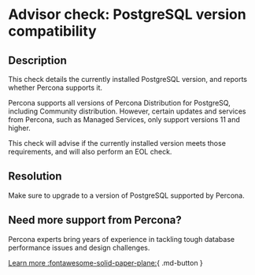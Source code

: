 # Advisor check: PostgreSQL version compatibility

## Description
This check details the currently installed PostgreSQL version, and reports whether Percona supports it.

Percona supports all versions of Percona Distribution for PostgreSQ, including Community distribution. However, certain updates and services from Percona, such as Managed Services, only support versions 11 and higher. 

This check will advise if the currently installed version meets those requirements, and will also perform an EOL check.

## Resolution

Make sure to upgrade to a version of PostgreSQL supported by Percona.

## Need more support from Percona?

Percona experts bring years of experience in tackling tough database performance issues and design challenges.

[Learn more :fontawesome-solid-paper-plane:](https://per.co.na/subscribe){ .md-button }

